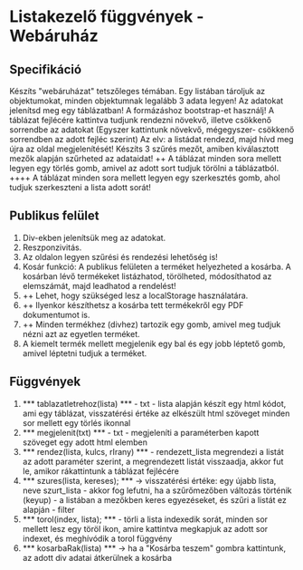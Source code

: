 # Listakezelő függvények - Webáruház

## Specifikáció
Készíts "webáruházat" tetszőleges témában. Egy listában tároljuk az objektumokat, minden objektumnak legalább 3 adata legyen! 
Az adatokat jelenítsd meg egy táblázatban! A formázáshoz bootstrap-et használj! 
A táblázat fejlécére kattintva tudjunk rendezni növekvő, illetve csökkenő sorrendbe az adatokat (Egyszer kattintunk növekvő, mégegyszer- csökkenő sorrendben az adott fejléc szerint) Az elv: a listádat rendezd, majd hívd meg újra az oldal megjelenítését!
Készíts 3 szűrés mezőt, amiben kiválasztott mezők alapján szűrheted az adataidat!
++ A táblázat minden sora mellett legyen egy törlés gomb, amivel az adott sort tudjuk törölni a táblázatból. 
++++ A táblázat minden sora mellett legyen egy szerkesztés gomb, ahol tudjuk szerkeszteni a lista adott sorát!

## Publikus felület
1.  Div-ekben jelenítsük meg az adatokat.
2. Reszponzivitás.
3. Az oldalon legyen szűrési és rendezési lehetőség is!
4. Kosár funkció:  A publikus felületen a terméket helyezheted a kosárba. A kosárban lévő termékeket listázhatod, törölheted, módosíthatod az elemszámát, majd leadhatod a rendelést!
5. ++ Lehet, hogy szükséged lesz a localStorage használatára. 
6. ++ Ilyenkor készíthetsz a kosárba tett termékekről egy PDF dokumentumot is.
7. ++ Minden termékhez (divhez) tartozik egy gomb, amivel meg tudjuk nézni azt az egyetlen terméket.
8. A kiemelt termék mellett megjelenik egy bal és egy jobb léptető gomb, amivel léptetni tudjuk a terméket.

## Függvények
1. *** tablazatletrehoz(lista) *** - txt - lista alapján készít egy html kódot, ami egy táblázat, visszatérési értéke az elkészült html szöveget minden sor mellett egy törlés ikonnal
2. *** megjelenit(txt) *** - txt - megjeleníti a paraméterben kapott szöveget egy adott html elemben
3. *** rendez(lista, kulcs, rIrany) *** - rendezett_lista megrendezi a listát az adott paraméter szerint, a megrendezett listát visszaadja, akkor fut le, amikor rákattintunk a táblázat fejlécére
4. *** szures(lista, kereses); *** -> visszatérési értéke: egy újabb lista, neve szurt_lista - akkor fog lefutni, ha a szűrőmezőben változás történik (keyup) - a listában a mezőkben keres egyezéseket, és szűri a listát ez alapján - filter
5. *** torol(index, lista); *** - törli a lista indexedik sorát, minden sor mellett lesz egy töröl ikon, amire kattintva megkapjuk az adott sor indexet, és meghívódik a torol függvény
6. *** kosarbaRak(lista) *** ->  ha a "Kosárba teszem" gombra kattintunk, az adott div adatai átkerülnek a kosárba